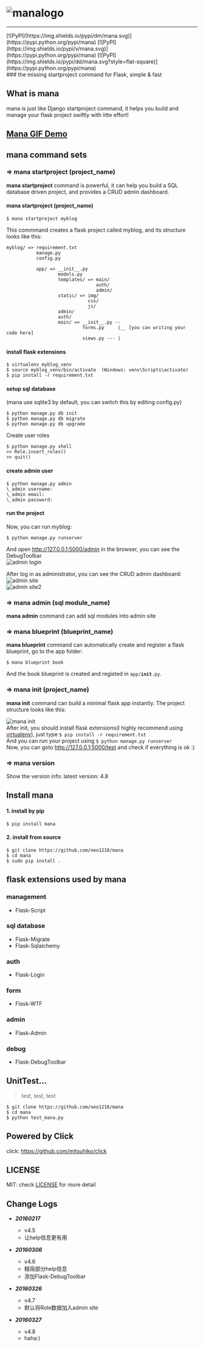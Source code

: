 ![manalogo](http://7xj431.com1.z0.glb.clouddn.com/1459330965_869446.png)
==
<hr/>
[![PyPI](https://img.shields.io/pypi/dm/mana.svg)](https://pypi.python.org/pypi/mana)
[![PyPI](https://img.shields.io/pypi/v/mana.svg)](https://pypi.python.org/pypi/mana)
[![PyPI](https://img.shields.io/pypi/dd/mana.svg?style=flat-square)](https://pypi.python.org/pypi/mana)
<br/>
### the missing startproject command for Flask, simple & fast <br/>

## What is mana
mana is just like Django startproject command, it helps you  build and manage your flask project swiftly with litte effort!

## [Mana GIF Demo](https://camo.githubusercontent.com/515963f2335abbc45ba523be69e0d09e517b64e1/687474703a2f2f37786a3433312e636f6d312e7a302e676c622e636c6f7564646e2e636f6d2f6d616e616d616e616d616e612e676966)

## mana command sets
### => mana startproject (project_name)
**mana startproject** command is powerful, it can help you build a SQL database driven project, and provides a CRUD admin dashboard.
#### mana startproject (project_name)

    $ mana startproject myblog

This commmand creates a flask project called myblog, and its structure looks like this:

    myblog/ => requirement.txt
               manage.py
               config.py

               app/ => __init__.py
                       models.py
                       templates/ => main/
                                     auth/
                                     admin/
                       static/ => img/
                                  css/
                                  js/
                       admin/
                       auth/
                       main/ => __init__.py --
                                forms.py     |__ [you can writing your code here]
                                views.py --- |

#### install flask extensions

    $ virtualenv myblog_venv
    $ source myblog_venv/bin/activate  (Windows: venv\Scripts\activate)
    $ pip install -r requirement.txt

#### setup sql database
(mana use sqlite3 by default, you can switch this by editing config.py)

    $ python manage.py db init
    $ python manage.py db migrate
    $ python manage.py db upgrade

Create user roles

    $ python manage.py shell
    >> Role.insert_roles()
    >> quit()

#### create admin user

    $ python manage.py admin
    \_admin username:
    \_admin email:
    \_admin password:

#### run the project
Now, you can run myblog:

    $ python manage.py runserver

And open http://127.0.0.1:5000/admin in the browser, you can see the
DebugToolbar<br/>
![admin login](http://7xj431.com1.z0.glb.clouddn.com/manalogin4)<br/>

After log in as administrator, you can see the CRUD admin dashboard: <br/>
![admin site](http://7xj431.com1.z0.glb.clouddn.com/manaadmin22) <br/>
![admin site2](http://7xj431.com1.z0.glb.clouddn.com/manaadmin222)<br/>

### => mana admin (sql module_name)
<strong>mana admin</strong> command can add sql modules into admin site<br/>

### => mana blueprint (blueprint_name)
<strong>mana blueprint</strong> command can automatically create and
register a flask blueprint, go to the app folder:

    $ mana blueprint book

And the book blueprint is created and registed in <code>app/__init__.py</code>.

### => mana init (project_name)
<strong>mana init</strong> command can build a minimal flask app instantly. The project structure looks like this:

![mana init](http://7xj431.com1.z0.glb.clouddn.com/manainit) <br/>
After init, you should install flask extensions(I highly recommend using [virtualenv](http://flask.pocoo.org/docs/0.10/installation/#virtualenv)), just type <code>$ pip install -r requirement.txt</code> <br/>
And you can run your project using <code>$ python manage.py runserver</code> <br/>
Now, you can goto http://127.0.0.1:5000/test and check if everything is ok :)

### => mana version
Show the version info: latest version: 4.8


## Install mana
#### 1. install by pip

    $ pip install mana

#### 2. install from source

    $ git clone https://github.com/neo1218/mana
    $ cd mana
    $ sudo pip install .

## flask extensions used by mana
### management

+ Flask-Script

### sql database

+ Flask-Migrate
+ Flask-Sqlalchemy

### auth

+ Flask-Login

### form

+ Flask-WTF

### admin

+ Flask-Admin

### debug

+ Flask-DebugToolbar

## UnitTest...

> test, test, test

    $ git clone https://github.com/neo1218/mana
    $ cd mana
    $ python test_mana.py

## Powered by Click
click: https://github.com/mitsuhiko/click

## LICENSE
MIT: check [LICENSE](https://github.com/neo1218/mana/blob/master/LICENSE) for more detail

## Change Logs

+ ***20160217***
    + v4.5
    - 让help信息更有用

+ ***20160306***
    + v4.6
    - 精简部分help信息
    - 添加Flask-DebugToolbar

+ ***20160326***
    + v4.7
    - 默认将Role数据加入admin site

+ ***20160327***
    + v4.8
    - haha:)
